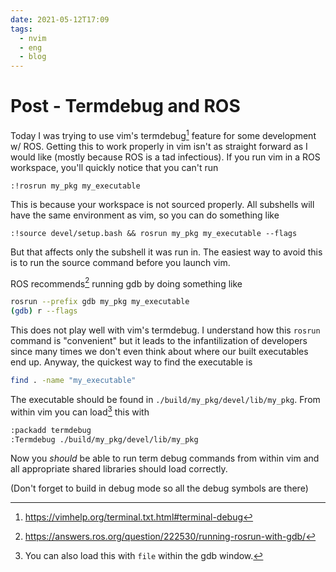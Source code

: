 ```yaml
---
date: 2021-05-12T17:09
tags:
  - nvim
  - eng
  - blog
---
```


# Post - Termdebug and ROS

Today I was trying to use vim's termdebug[^termdebug] feature for some
development w/ ROS.  Getting this to work properly in vim isn't as straight
forward as I would like (mostly because ROS is a tad infectious). If you run
vim in a ROS workspace, you'll quickly notice that you can't run
```vim
:!rosrun my_pkg my_executable
```
This is because your workspace is not sourced properly. All subshells will have
the same environment as vim, so you can do something like

```vim
:!source devel/setup.bash && rosrun my_pkg my_executable --flags
```

But that affects only the subshell it was run in. The easiest way to avoid this
is to run the source command before you launch vim.

ROS recommends[^ros-gdb] running gdb by doing something like
```bash
rosrun --prefix gdb my_pkg my_executable
(gdb) r --flags
```

This does not play well with vim's termdebug. I understand how this `rosrun`
command is "convenient" but it leads to the infantilization of developers since
many times we don't even think about where our built executables end up. Anyway,
the quickest way to find the executable is
```bash
find . -name "my_executable"
```

The executable should be found in `./build/my_pkg/devel/lib/my_pkg`. From within
vim you can load[^load] this with

```bash
:packadd termdebug
:Termdebug ./build/my_pkg/devel/lib/my_pkg
```

Now you _should_ be able to run term debug commands from within vim and all
appropriate shared libraries should load correctly.

(Don't forget to build in debug mode so all the debug symbols are there)


[^termdebug]: https://vimhelp.org/terminal.txt.html#terminal-debug
[^ros-gdb]: https://answers.ros.org/question/222530/running-rosrun-with-gdb/
[^load]: You can also load this with `file` within the gdb window.
